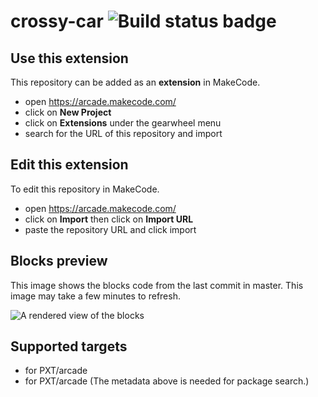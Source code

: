 # crossy-car ![Build status badge](https://github.com/orcyorca/crossy-car/workflows/MakeCode/badge.svg)



## Use this extension

This repository can be added as an **extension** in MakeCode.

* open https://arcade.makecode.com/
* click on **New Project**
* click on **Extensions** under the gearwheel menu
* search for the URL of this repository and import

## Edit this extension

To edit this repository in MakeCode.

* open https://arcade.makecode.com/
* click on **Import** then click on **Import URL**
* paste the repository URL and click import

## Blocks preview

This image shows the blocks code from the last commit in master.
This image may take a few minutes to refresh.

![A rendered view of the blocks](https://github.com/orcyorca/crossy-car/raw/master/.makecode/blocks.png)

## Supported targets

* for PXT/arcade
* for PXT/arcade
(The metadata above is needed for package search.)

